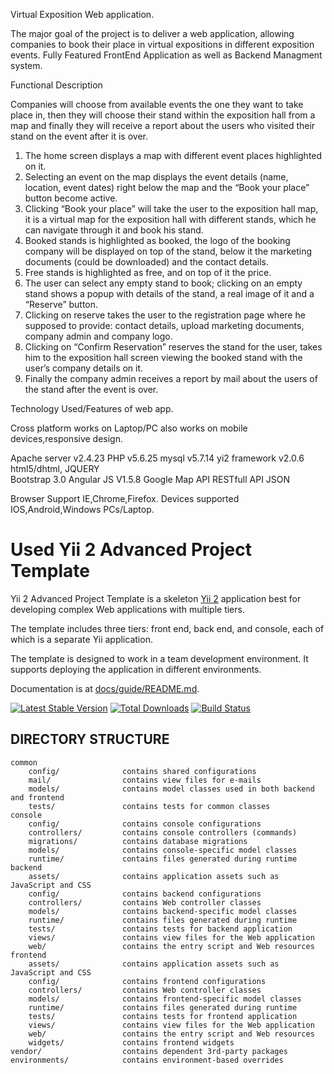 Virtual Exposition Web application. 

The major goal of the project is to deliver a web application, allowing companies to
book their place in virtual expositions in different exposition events.
Fully Featured FrontEnd Application as well as Backend Managment system.


Functional Description

Companies will choose from available events the one they want to take place in, then
they will choose their stand within the exposition hall from a map and finally they will
receive a report about the users who visited their stand on the event after it is over.

1. The home screen displays a map with different event places highlighted on it.
2. Selecting an event on the map displays the event details (name, location, event
dates) right below the map and the “Book your place” button become active.
3. Clicking “Book your place” will take the user to the exposition hall map, it is a virtual
map for the exposition hall with different stands, which he can navigate through it
and book his stand.
4. Booked stands is highlighted as booked, the logo of the booking company will be
displayed on top of the stand, below it the marketing documents (could be
downloaded) and the contact details.
5. Free stands is highlighted as free, and on top of it the price.
6. The user can select any empty stand to book; clicking on an empty stand shows a
popup with details of the stand, a real image of it and a “Reserve” button.
7. Clicking on reserve takes the user to the registration page where he supposed to
provide: contact details, upload marketing documents, company admin and
company logo.
8. Clicking on “Confirm Reservation” reserves the stand for the user, takes him to the
exposition hall screen viewing the booked stand with the user’s company details
on it.
9. Finally the company admin receives a report by mail about the users of the stand
after the event is over.

Technology Used/Features of web app.

Cross platform works on Laptop/PC also works on mobile devices,responsive design.

Apache server  v2.4.23
PHP            v5.6.25
mysql          v5.7.14
yi2 framework  v2.0.6
html5/dhtml,
JQUERY       
Bootstrap     3.0
Angular JS    V1.5.8
Google Map    API
RESTfull API  JSON

Browser Support 
IE,Chrome,Firefox.
Devices supported
IOS,Android,Windows PCs/Laptop.




Used Yii 2 Advanced Project Template
===============================

Yii 2 Advanced Project Template is a skeleton [Yii 2](http://www.yiiframework.com/) application best for
developing complex Web applications with multiple tiers.

The template includes three tiers: front end, back end, and console, each of which
is a separate Yii application.

The template is designed to work in a team development environment. It supports
deploying the application in different environments.

Documentation is at [docs/guide/README.md](docs/guide/README.md).

[![Latest Stable Version](https://poser.pugx.org/yiisoft/yii2-app-advanced/v/stable.png)](https://packagist.org/packages/yiisoft/yii2-app-advanced)
[![Total Downloads](https://poser.pugx.org/yiisoft/yii2-app-advanced/downloads.png)](https://packagist.org/packages/yiisoft/yii2-app-advanced)
[![Build Status](https://travis-ci.org/yiisoft/yii2-app-advanced.svg?branch=master)](https://travis-ci.org/yiisoft/yii2-app-advanced)

DIRECTORY STRUCTURE
-------------------

```
common
    config/              contains shared configurations
    mail/                contains view files for e-mails
    models/              contains model classes used in both backend and frontend
    tests/               contains tests for common classes    
console
    config/              contains console configurations
    controllers/         contains console controllers (commands)
    migrations/          contains database migrations
    models/              contains console-specific model classes
    runtime/             contains files generated during runtime
backend
    assets/              contains application assets such as JavaScript and CSS
    config/              contains backend configurations
    controllers/         contains Web controller classes
    models/              contains backend-specific model classes
    runtime/             contains files generated during runtime
    tests/               contains tests for backend application    
    views/               contains view files for the Web application
    web/                 contains the entry script and Web resources
frontend
    assets/              contains application assets such as JavaScript and CSS
    config/              contains frontend configurations
    controllers/         contains Web controller classes
    models/              contains frontend-specific model classes
    runtime/             contains files generated during runtime
    tests/               contains tests for frontend application
    views/               contains view files for the Web application
    web/                 contains the entry script and Web resources
    widgets/             contains frontend widgets
vendor/                  contains dependent 3rd-party packages
environments/            contains environment-based overrides
```
